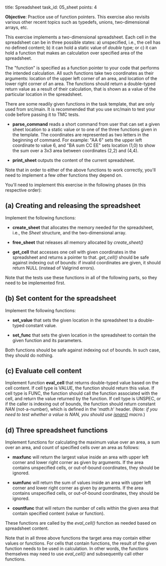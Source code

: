 title: Spreadsheet
task_id: 05_sheet
points: 4


**Objective**: Practice use of function pointers. This exercise also
  revisits various other recent topics such as typedefs, unions,
  two-dimensional arrays, etc.

This exercise implements a two-dimensional spreadsheet. Each cell in
the spreadsheet can be in three possible states: a) unspecified,
i.e., the cell has no defined content; b) it can hold a static value of
*double* type; or c) it can hold a function that makes an calculation
over specified area of the spreadsheet.

The "function" is specified as a function pointer to your code that
performs the intended calculation. All such functions take two
coordinates as their arguments: location of the upper left corner of
an area, and location of the lower right corner of an area. The
functions should return a double-typed return value as a result of
their calculation, that is shown as a value of the particular location
in the spreadsheet.

There are some readily given functions in the task template, that are
only used from src/main. It is recommended that you use src/main to
test your code before passing it to TMC tests.

  * **parse_command** reads a short command from user that can set a
    given sheet location to a static value or to one of the three
    functions given in the template. The coordinates are represented
    as two letters in the beginning of command. For example: "AA 6"
    sets the upper left coordinate to value 6, and "BA sum CC EE" sets
    location (1,0) to show the sum over a 3x3 area between coordinates
    (2,2) and (4,4).

  * **print_sheet** outputs the content of the current spreadsheet.

Note that in order to either of the above functions to work correctly,
you'll need to implement a few other functions they depend on.

You'll need to implement this exercise in the following phases (in
this respective order):

(a) Creating and releasing the spreadsheet
--------------------------------------------

Implement the following functions:

  * **create_sheet** that allocates the memory needed for the
    spreadsheet, i.e., the *Sheet* structure, and the
    two-dimensional array.

  * **free_sheet** that releases all memory allocated by
    *create_sheet()*

  * **get_cell** that accesses one cell with given coordinates in the
    spreadsheet and returns a pointer to that. *get_cell()* should be
    safe against indexing out of bounds: if invalid coordinates are
    given, it should return NULL (instead of Valgrind errors).

Note that the tests use these functions in all of the following parts,
so they need to be implemented first.

(b) Set content for the spreadsheet
-------------------------------------

Implement the following functions:

  * **set_value** that sets the given location in the spreadsheet to a
    double-typed constant value.

  * **set_func** that sets the given location in the spreadsheet to
    contain the given function and its parameters.

Both functions should be safe against indexing out of bounds. In such
case, they should do nothing.

(c) Evaluate cell content
---------------------------

Implement function **eval_cell** that returns double-typed value based
on the cell content. If cell type is VALUE, the function should return
this value. If cell type is FUNC, the function should call the
function associated with the cell, and return the value returned by
the function. If cell type is UNSPEC, or if the caller is indexing out
of bounds, the function should return constant *NAN* (not-a-number),
which is defined in the '*math.h*' header. (*Note: if you need to test
whether a value is NAN, you should use [isnan()] macro.*)

[isnan()]: http://linux.die.net/man/3/isnan

(d) Three spreadsheet functions
---------------------------------

Implement functions for calculating the maximum value over an area, a
sum over an area, and count of specified cells over an area as
follows:

  * **maxfunc** will return the largest value inside an area with
    upper left corner and lower right corner as given by arguments. If
    the area contains unspecified cells, or out-of-bound coordinates,
    they should be ignored.

  * **sumfunc** will return the sum of values inside an area with
    upper left corner and lower right corner as given by arguments. If
    the area contains unspecified cells, or out-of-bound coordinates,
    they should be ignored.

  * **countfunc** that will return the number of cells within the
    given area that contain specified content (value or function).

These functions are called by the *eval_cell()* function as needed based
on spreadsheet content.

Note that in all three above functions the target area may contain
either values or functions. For cells that contain functions, the
result of the given function needs to be used in calculation. In other
words, the functions themselves may need to use *eval_cell()* and
subsequently call other functions.
